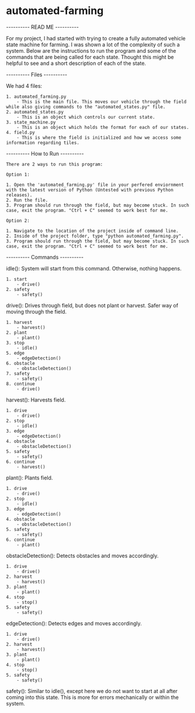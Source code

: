 # automated-farming
---------- READ ME ----------

For my project, I had started with trying to create a fully automated vehicle state machine for farming. I was shown a lot of the complexity of such a system.
Below are the instructions to run the program and some of the commands that are being called for each state. Thought this might be helpful to see and a short description of each of the state.

---------- Files ----------

We had 4 files:

    1. automated_farming.py
        - This is the main file. This moves our vehicle through the field while also giving commands to the "automated_states.py" file.
    2. automated_states.py
        - This is an object which controls our current state.
    3. state_machine.py
        - This is an object which holds the format for each of our states.
    4. field.py
        - This is where the field is initialized and how we access some information regarding tiles.

---------- How to Run ----------

    There are 2 ways to run this program:

    Option 1:

    1. Open the 'automated_farming.py' file in your perfered enviornment with the latest version of Python (Untested with previous Python releases).
    2. Run the file.
    3. Program should run through the field, but may become stuck. In such case, exit the program. "Ctrl + C" seemed to work best for me.

    Option 2:
    
    1. Navigate to the location of the project inside of command line.
    2. Inside of the project folder, type "python automated_farming.py".
    3. Program should run through the field, but may become stuck. In such case, exit the program. "Ctrl + C" seemed to work best for me.

---------- Commands ----------

idle():
System will start from this command. Otherwise, nothing happens.

    1. start
        - drive()
    2. safety
        - safety()

drive():
Drives through field, but does not plant or harvest. Safer way of moving through the field.

    1. harvest
        - harvest()
    2. plant
        - plant()
    3. stop
        - idle()
    5. edge
        - edgeDetection()
    6. obstacle
        - obstacleDetection()
    7. safety
        - safety()
    8. continue
        - drive()

harvest():
Harvests field.

    1. drive
        - drive()
    2. stop
        - idle()
    3. edge
        - edgeDetection()
    4. obstacle
        - obstacleDetection()
    5. safety
        - safety()
    6. continue
        - harvest()

plant():
Plants field.

    1. drive
        - drive()
    2. stop
        - idle()
    3. edge
        - edgeDetection()
    4. obstacle
        - obstacleDetection()
    5. safety
        - safety()
    6. continue
        - plant()

obstacleDetection():
Detects obstacles and moves accordingly.

    1. drive
        - drive()
    2. harvest
        - harvest()
    3. plant
        - plant()
    4. stop
        - stop()
    5. safety
        - safety()

edgeDetection():
Detects edges and moves accordingly.

    1. drive
        - drive()
    2. harvest
        - harvest()
    3. plant
        - plant()
    4. stop
        - stop()
    5. safety
        - safety()

safety():
Similar to idle(), except here we do not want to start at all after coming into this state. This is more for errors mechanically or within the system.
